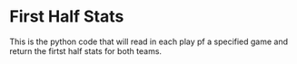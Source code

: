 # First Half Stats
This is the python code that will read in each play pf a specified game and return the firtst half stats for both teams. 
